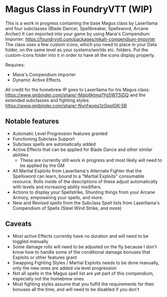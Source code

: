 # Magus Class in FoundryVTT (WIP)
This is a work in progress containing the base Magus class by Laserllama and four subclasses (Blade Dancer, Spellbreaker, Spellsword, Arcane Archer)
It can imported into your game by using Mana's Compendium Importer: https://foundryvtt.com/packages/mkah-compendium-importer
The class uses a few custom icons, which you need to place in your Data folder, on the same level as your systems/worlds etc. folders. Put the custom-icons folder into it in order to have all the icons display properly.

Requires:
* Mana's Compendium Importer
* Dynamic Active Effects

All credit for the homebrew IP goes to Laserllama for his Magus class: https://www.gmbinder.com/share/-Mslo6ktmq1Yg5WTSjDQ and the extended subclasses and fighting styles: https://www.gmbinder.com/share/-Nvnfwvps1zOqpIGK-5B

## Notable features
* Automatic Level Progression features granted
* Functioning Subclass Support
* Subclass spells are automatically added
* Active Effects that can be applied for Blade Dance and other similar abilities
  * These are currently still work in progress and most likely will need to be applied by the GM
* All Martial Exploits from Laserllama's Alternate Fighter that the Spellsword can learn, bound to a "Martial Exploits" consumable resource. Rolls inside of the descriptions of these adjust automatically with levels and increasing ability modifiers.
* Actions to display your Spellstrike, Shunting things from your Arcane Armory, empowering your spells, and more.
* New and Revised spells from the Subclass Spell lists from Laserllama's Compendium of Spells (Steel Wind Strike, and more)

## Caveats
* Most active Effects currently have no duration and will need to be toggled manually
* Some damage rolls will need to be adjusted on the fly because I don't know how to handle some of the conditional damage bonuses that Exploits or other features grant
* Swapping Fighting Styles / Martial Exploits needs to be done manually, only the new ones are added via level progression
* Not all spells in the Magus spell list are yet part of this compendium, especially not the homebrew ones
* Most fighting styles assume that you fulfill the requirements for their bonuses all the time, and will need to be disabled if you don't

